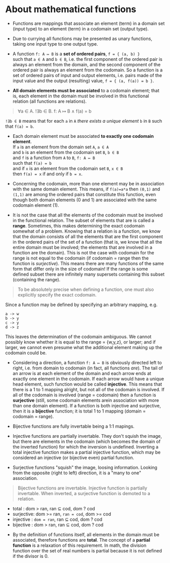 # About mathematical functions

* Functions are mappings that associate an element (term) in a domain set (input type) to an element (term) in a codomain set (output type).

* Due to currying all functions may be presented as unary functions, taking one input type to one output type.

* A function `f: A ↦ B` is a **set of ordered pairs**, `f = { (a, b) }`   
such that `a ∈ A` and `b ∈ B`, i.e. the first component of the ordered pair is always an element from the domain, and the second component of the ordered pair is always an element from the codomain. So a function is a set of ordered pairs of input and output elements, i.e. pairs made of the input value and the output (resulting) value, `f = { (a, f(a)) = b }`.

* **All domain elements must be associated** to a codomain element; that is, each element in the domain must be involved in this functional relation (all functions are relations).

> ∀a ∈ A. !∃b ∈ B. f: A ↦ B ∧ f(a) = b

`!∃b ∈ B` means that for each `a` in `A` *there exists a unique element* `b` in `B` such that `f(a) = b`.

* Each domain element must be associated **to exactly one codomain element**.   
If  `a` is an element from the domain set `A`, `a ∈ A`    
and `b` is an element from the codomain set `B`, `b ∈ B`   
and `f` is a function from `A` to `B`, `f: A ↦ B`     
such that `f(a) = b`    
and if `x` is an element from the codomain set `B`, `x ∈ B`   
then `f(a) = x` if and only if `b = x`.

* Concerning the codomain, more than one element may be in association with the same domain element. This means, if `f(a)=a*a` then `(0,1)` and `(1,1)` are among the ordered pairs that constitute this function, even though both domain elements (0 and 1) are associated with the same codomain element (1).

* It is not the case that all the elements of the codomain must be involved in the functional relation. The subset of elements that are is called a **range**. Sometimes, this makes determining the exact codomain somewhat of a problem. Knowing that a relation is a function, we know that the domain consists of all the elements that are the first component in the ordered pairs of the set of a function (that is, we know that all the entire domain must be involved; the elements that are involved in a function are the domain). This is not the case with codomain for the range is not equal to the codomain (if codomain = range then the function is *surjective*). This means there are many functions of the same form that differ only in the size of codomain! If the range is some defined subset there are infinitely many supersets containing this subset (containing the range).

> To be absolutely precise when defining a function, one must also explicitly specify the exact codomain.

Since a function may be defined by specifying an arbitrary mapping, e.g.

```
a -> w
b -> y
c -> y
d -> z
```

This leaves the determination of the codomain ambiguous. We cannot possibly know whether it is equal to the range = {w,y,z}, or larger; and if larger, we cannot even presume what the additional element making up the codomain could be.

* Considering a direction, a function `f: A ↦ B` is obviously directed left to right, i.e. from domain to codomain (in fact, all functions *are*). The tail of an arrow is at each element of the domain and each arrow ends at exactly one element in the codomain. If each arrow would have a unique head element, such function would be called **injective**. This means that there is a 1 to 1 mapping alright, but not all of the codomain is involved. If all of the codomain is involved (range = codomain) then a function is **surjective** (still, some codomain elements arein association with more than one domain element). If a function is both injective and surjective, then it is a **bijective** function; it is total 1 to 1 mapping (domain = codomain = range).

* Bijective functions are fully invertable being a 1:1 mapings.

* Injective functions are partially invertable. They don't squish the image, but there are elements in the codomain (which becomes the domain of the inverted function) for which the inversion is undefined. Inverting a total injective function makes a partial injective function, which may be considered an injective (or bijective even) partial function.

* Surjective functions "squish" the image, loosing information. Looking from the opposite (right to left) direction, it is a "many to one" association.

> Bijective functions are invertable. Injective function is partially invertable. When inverted, a surjective function is demoted to a relation.

- total     : dom > ran, ran ⊆ cod, dom ? cod
- surjective: dom >= ran, `ran = cod`, dom >= cod
- injective : `dom = ran`, ran ⊆ cod, dom ? cod
- bijective : dom > ran, ran ⊆ cod, dom ? cod

* By the definition of functions itself, all elements in the domain must be associated, therefore functions are **total**. The concept of a **partial function** is a relaxation of this requirement. In math, the division function over the set of real numbers is partial because it is not defined if the divisor is 0.
